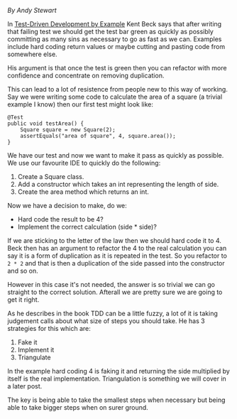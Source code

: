 *By Andy Stewart*

In [Test-Driven Development by Example](http://www.amazon.co.uk/Test-Driven-Development-Addison-Wesley-Signature/dp/0321146530) Kent Beck says that after writing that failing test we should get the test bar green as quickly as possibly committing as many sins as necessary to go as fast as we can. Examples include hard coding return values or maybe cutting and pasting code from somewhere else. 

His argument is that once the test is green then you can refactor with more confidence and concentrate on removing duplication. 

This can lead to a lot of resistence from people new to this way of working. Say we were writing some code to calculate the area of a square (a trivial example I know) then our first test might look like:

    @Test
    public void testArea() {
        Square square = new Square(2);
        assertEquals("area of square", 4, square.area());
    }

We have our test and now we want to make it pass as quickly as possible. We use our favourite IDE to quickly do the following:

1. Create a Square class.
1. Add a constructor which takes an int representing the length of side.
1. Create the area method which returns an int.

Now we have a decision to make, do we:

* Hard code the result to be 4?
* Implement the correct calculation (side * side)?

If we are sticking to the letter of the law then we should hard code it to 4.  Beck then has an argument to refactor the 4 to the real calculation you can say it is a form of duplication as it is repeated in the test. So you refactor to `2 * 2` and that is then a duplication of the side passed into the constructor and so on.

However in this case it's not needed, the answer is so trivial we can go straight to the correct solution. Afterall we are pretty sure we are going to get it right. 

As he describes in the book TDD can be a little fuzzy, a lot of it is taking judgement calls about what size of steps you should take. He has 3 strategies for this which are:

1. Fake it
1. Implement it
1. Triangulate

In the example hard coding 4 is faking it and returning the side multiplied by itself is the real implementation. Triangulation is something we will cover in a later post. 

The key is being able to take the smallest steps when necessary but being able to take bigger steps when on surer ground.

